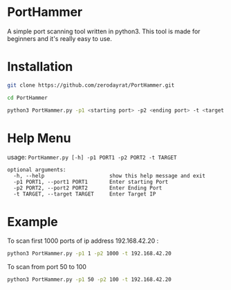 # PortHammer
A simple port scanning tool written in python3. This tool is made for beginners and it's really easy to use.

# Installation

````bash
git clone https://github.com/zerodayrat/PortHammer.git
````

````bash
cd PortHammer
````

````bash
python3 PortHammer.py -p1 <starting port> -p2 <ending port> -t <target ip address>
````  

# Help Menu

usage: `PortHammer.py [-h] -p1 PORT1 -p2 PORT2 -t TARGET`

````text
optional arguments:
  -h, --help                     show this help message and exit
  -p1 PORT1, --port1 PORT1       Enter starting Port
  -p2 PORT2, --port2 PORT2       Enter Ending Port
  -t TARGET, --target TARGET     Enter Target IP
````

# Example

To scan first 1000 ports of ip address 192.168.42.20 :
  
````bash
python3 PortHammer.py -p1 1 -p2 1000 -t 192.168.42.20 
````

To scan from port 50 to 100 

````bash
python3 PortHammer.py -p1 50 -p2 100 -t 192.168.42.20

````
